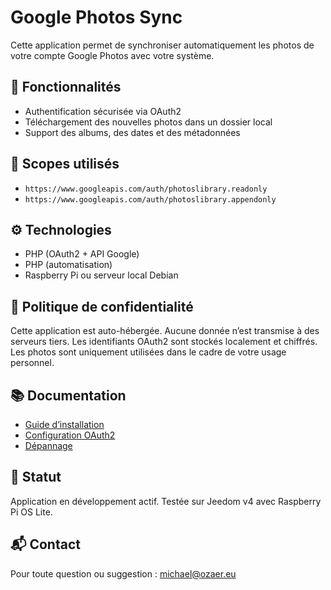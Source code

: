 # Google Photos Sync

Cette application permet de synchroniser automatiquement les photos de votre compte Google Photos avec votre système.

## 📸 Fonctionnalités
- Authentification sécurisée via OAuth2
- Téléchargement des nouvelles photos dans un dossier local
- Support des albums, des dates et des métadonnées

## 🔐 Scopes utilisés
- `https://www.googleapis.com/auth/photoslibrary.readonly`
- `https://www.googleapis.com/auth/photoslibrary.appendonly`

## ⚙️ Technologies
- PHP (OAuth2 + API Google)
- PHP (automatisation)
- Raspberry Pi ou serveur local Debian

## 📄 Politique de confidentialité
Cette application est auto-hébergée. Aucune donnée n’est transmise à des serveurs tiers. Les identifiants OAuth2 sont stockés localement et chiffrés. Les photos sont uniquement utilisées dans le cadre de votre usage personnel.

## 📚 Documentation
- [Guide d’installation](docs/setup.md)
- [Configuration OAuth2](docs/oauth.md)
- [Dépannage](docs/troubleshooting.md)

## 🧪 Statut
Application en développement actif. Testée sur Jeedom v4 avec Raspberry Pi OS Lite.

## 📬 Contact
Pour toute question ou suggestion : [michael@ozaer.eu](mailto:michael@ozaer.eu)
